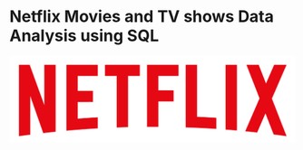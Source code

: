 # Netflix Movies and TV shows Data Analysis using SQL
![Netflix Logo](https://github.com/Ekantika2002/Netflix_SQL_project/blob/main/logo%20netflix.png)
